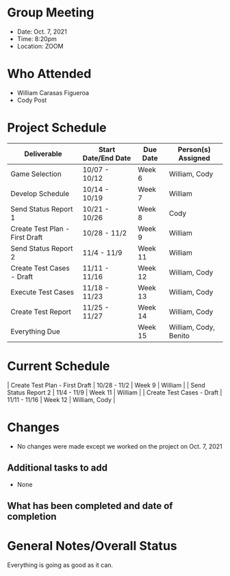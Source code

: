 # Group Meeting

* Date: Oct. 7, 2021
* Time: 8:20pm
* Location: ZOOM

# Who Attended

* William Carasas Figueroa 
* Cody Post

# Project Schedule

| Deliverable | Start Date/End Date | Due Date | Person(s) Assigned |
|-|-|-|-|
| Game Selection | 10/07 - 10/12 | Week 6  | William, Cody |
| Develop Schedule | 10/14 - 10/19 | Week 7  | William | 
| Send Status Report 1 | 10/21 - 10/26 | Week 8  | Cody |
| Create Test Plan - First Draft | 10/28 - 11/2 | Week 9  | William |
| Send Status Report 2 | 11/4 - 11/9 | Week 11  | William |
| Create Test Cases - Draft | 11/11 - 11/16 | Week 12  | William, Cody | 
| Execute Test Cases | 11/18 - 11/23 | Week 13  | William, Cody | 
| Create Test Report | 11/25 - 11/27 | Week 14  | William, Cody  | 
| Everything Due | | Week 15  | William, Cody, Benito |

# Current Schedule

| Create Test Plan - First Draft | 10/28 - 11/2 | Week 9  | William |
| Send Status Report 2 | 11/4 - 11/9 | Week 11  | William |
| Create Test Cases - Draft | 11/11 - 11/16 | Week 12  | William, Cody |

# Changes

* No changes were made except we worked on the project on Oct. 7, 2021

## Additional tasks to add

* None

## What has been completed and date of completion



# General Notes/Overall Status

Everything is going as good as it can. 

